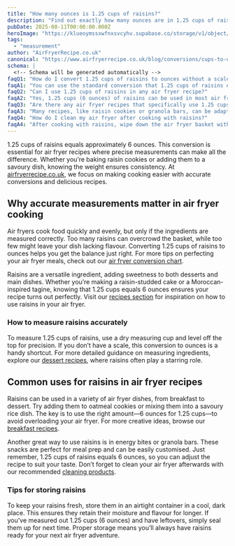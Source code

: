 ```yaml
---
title: "How many ounces is 1.25 cups of raisins?"
description: "Find out exactly how many ounces are in 1.25 cups of raisins for perfect air fryer recipes every time. Get the conversion now!"
pubDate: 2025-08-11T00:00:00.000Z
heroImage: "https://klueoymssxwfnxsvcyhv.supabase.co/storage/v1/object/public/Shmucket/how-many-ounces-is-1-25-cups-of-raisins.webp"
tags:
  - "measurement"
author: "AirFryerRecipe.co.uk"
canonical: "https://www.airfryerrecipe.co.uk/blog/conversions/cups-to-ounces/how-many-ounces-is-1-25-cups-of-raisins"
schema: |
  <!-- Schema will be generated automatically -->
faqQ1: "How do I convert 1.25 cups of raisins to ounces without a scale?"
faqA1: "You can use the standard conversion that 1.25 cups of raisins equals approximately 6 ounces. This is a handy rule of thumb for recipes where precision matters. If you don’t have a scale, just measure the raisins using a dry measuring cup and level it off for accuracy."
faqQ2: "Can I use 1.25 cups of raisins in any air fryer recipe?"
faqA2: "Yes, 1.25 cups (6 ounces) of raisins can be used in most air fryer recipes, but always check the recipe guidelines first. Some dishes may require fewer raisins to avoid overcrowding the basket. For best results, refer to trusted recipes on <a href=https://www.airfryerrecipe.co.uk>airfryerrecipe.co.uk</a>."
faqQ3: "Are there any air fryer recipes that specifically use 1.25 cups of raisins?"
faqA3: "Many recipes, like raisin cookies or granola bars, can be adapted to use 1.25 cups (6 ounces) of raisins. Check our <a href=https://www.airfryerrecipe.co.uk/recipe-category/dessert>dessert section</a> for ideas. Adjust other ingredients as needed to maintain the right balance of flavours and textures."
faqQ4: "How do I clean my air fryer after cooking with raisins?"
faqA4: "After cooking with raisins, wipe down the air fryer basket with a damp cloth to remove any sticky residue. For a deeper clean, use our recommended <a href=https://www.airfryerrecipe.co.uk/air-fryer-cleaner>cleaning products</a>. Regular maintenance ensures your air fryer stays in top condition for future recipes."
---
```

<p>1.25 cups of raisins equals approximately 6 ounces. This conversion is essential for air fryer recipes where precise measurements can make all the difference. Whether you’re baking raisin cookies or adding them to a savoury dish, knowing the weight ensures consistency. At <a href=https://www.airfryerrecipe.co.uk>airfryerrecipe.co.uk</a>, we focus on making cooking easier with accurate conversions and delicious recipes.</p>

<h2>Why accurate measurements matter in air fryer cooking</h2>
<p>Air fryers cook food quickly and evenly, but only if the ingredients are measured correctly. Too many raisins can overcrowd the basket, while too few might leave your dish lacking flavour. Converting 1.25 cups of raisins to ounces helps you get the balance just right. For more tips on perfecting your air fryer meals, check out our <a href=https://www.airfryerrecipe.co.uk/air-fryer-conversion-chart>air fryer conversion chart</a>.</p>

<p>Raisins are a versatile ingredient, adding sweetness to both desserts and main dishes. Whether you’re making a raisin-studded cake or a Moroccan-inspired tagine, knowing that 1.25 cups equals 6 ounces ensures your recipe turns out perfectly. Visit our <a href=https://www.airfryerrecipe.co.uk/recipes>recipes section</a> for inspiration on how to use raisins in your air fryer.</p>

<h3>How to measure raisins accurately</h3>
<p>To measure 1.25 cups of raisins, use a dry measuring cup and level off the top for precision. If you don’t have a scale, this conversion to ounces is a handy shortcut. For more detailed guidance on measuring ingredients, explore our <a href=https://www.airfryerrecipe.co.uk/recipe-category/dessert>dessert recipes</a>, where raisins often play a starring role.</p>

<h2>Common uses for raisins in air fryer recipes</h2>
<p>Raisins can be used in a variety of air fryer dishes, from breakfast to dessert. Try adding them to oatmeal cookies or mixing them into a savoury rice dish. The key is to use the right amount—6 ounces for 1.25 cups—to avoid overloading your air fryer. For more creative ideas, browse our <a href=https://www.airfryerrecipe.co.uk/recipe-category/breakfast>breakfast recipes</a>.</p>

<p>Another great way to use raisins is in energy bites or granola bars. These snacks are perfect for meal prep and can be easily customised. Just remember, 1.25 cups of raisins equals 6 ounces, so you can adjust the recipe to suit your taste. Don’t forget to clean your air fryer afterwards with our recommended <a href=https://www.airfryerrecipe.co.uk/air-fryer-cleaner>cleaning products</a>.</p>

<h3>Tips for storing raisins</h3>
<p>To keep your raisins fresh, store them in an airtight container in a cool, dark place. This ensures they retain their moisture and flavour for longer. If you’ve measured out 1.25 cups (6 ounces) and have leftovers, simply seal them up for next time. Proper storage means you’ll always have raisins ready for your next air fryer adventure.</p>
